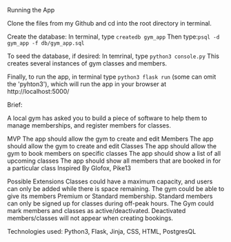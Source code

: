 Running the App

Clone the files from my Github and cd into the root directory in terminal.

Create the database: In terminal, type ```createdb gym_app```
Then type:```psql -d gym_app -f db/gym_app.sql```

To seed the database, if desired: In temrinal, type ```python3 console.py```
This creates several instances of gym classes and members.

Finally, to run the app, in terminal type ```python3 flask run``` (some can omit the 'pyhton3'), which will run the app in your browser at http://localhost:5000/

Brief:

A local gym has asked you to build a piece of software to help them to manage memberships, and register members for classes.

MVP
The app should allow the gym to create and edit Members The app should allow the gym to create and edit Classes The app should allow the gym to book members on specific classes The app should show a list of all upcoming classes The app should show all members that are booked in for a particular class Inspired By Glofox, Pike13

Possible Extensions
Classes could have a maximum capacity, and users can only be added while there is space remaining. The gym could be able to give its members Premium or Standard membership. Standard members can only be signed up for classes during off-peak hours. The Gym could mark members and classes as active/deactivated. Deactivated members/classes will not appear when creating bookings.

Technologies used:
Python3, Flask, Jinja, CSS, HTML, PostgresQL